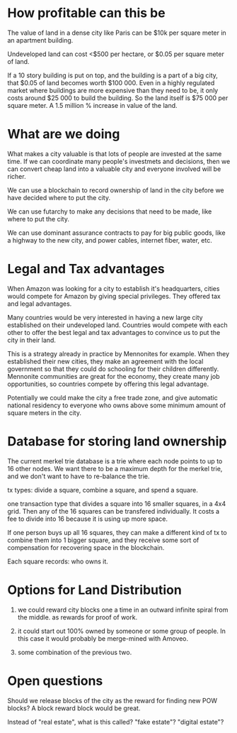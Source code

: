 
How profitable can this be
==========

The value of land in a dense city like Paris can be $10k per square meter in an apartment building.

Undeveloped land can cost <$500 per hectare, or $0.05 per square meter of land.

If a 10 story building is put on top, and the building is a part of a big city, that $0.05 of land becomes worth $100 000. Even in a highly regulated market where buildings are more expensive than they need to be, it only costs around $25 000 to build the building. So the land itself is $75 000 per square meter.
A 1.5 million % increase in value of the land.

What are we doing
=========

What makes a city valuable is that lots of people are invested at the same time.
If we can coordinate many people's investmets and decisions, then we can convert cheap land into a valuable city and everyone involved will be richer.

We can use a blockchain to record ownership of land in the city before we have decided where to put the city.

We can use futarchy to make any decisions that need to be made, like where to put the city.

We can use dominant assurance contracts to pay for big public goods, like a highway to the new city, and power cables, internet fiber, water, etc.


Legal and Tax advantages
========

When Amazon was looking for a city to establish it's headquarters, cities would compete for Amazon by giving special privileges. They offered tax and legal advantages.

Many countries would be very interested in having a new large city established on their undeveloped land. Countries would compete with each other to offer the best legal and tax advantages to convince us to put the city in their land.

This is a strategy already in practice by Mennonites for example. When they established their new cities, they make an agreement with the local government so that they could do schooling for their children differently. Mennonite communities are great for the economy, they create many job opportunities, so countries compete by offering this legal advantage.

Potentially we could make the city a free trade zone, and give automatic national residency to everyone who owns above some minimum amount of square meters in the city.

Database for storing land ownership
=======
The current merkel trie database is a trie where each node points to up to 16 other nodes.
We want there to be a maximum depth for the merkel trie, and we don't want to have to re-balance the trie.

tx types: divide a square, combine a square, and spend a square.

one transaction type that divides a square into 16 smaller squares, in a 4x4 grid. Then any of the 16 squares can be transfered individually.
It costs a fee to divide into 16 because it is using up more space.

If one person buys up all 16 squares, they can make a different kind of tx to combine them into 1 bigger square, and they receive some sort of compensation for recovering space in the blockchain.

Each square records:
who owns it.


Options for Land Distribution
===============

1) we could reward city blocks one a time in an outward infinite spiral from the middle. as rewards for proof of work.

2) it could start out 100% owned by someone or some group of people. In this case it would probably be merge-mined with Amoveo.

3) some combination of the previous two.


Open questions
=======


Should we release blocks of the city as the reward for finding new POW blocks?
A block reward block would be great.

Instead of "real estate", what is this called? "fake estate"? "digital estate"?

